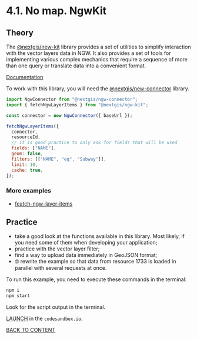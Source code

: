 # 4.1. No map. NgwKit

## Theory

The [@nextgis/new-kit](https://github.com/nextgis/nextgis_frontend/tree/master/packages/ngw-kit) library provides a set of utilities to simplify interaction with the vector layers data in NGW. It also provides a set of tools for implementing various complex mechanics that require a sequence of more than one query or translate data into a convenient format.

[Documentation](https://code-api.nextgis.com/modules/ngw_kit.html)

To work with this library, you will need the [@nextgis/new-connector](https://github.com/nextgis/nextgis_frontend/tree/master/packages/new-connector) library.

```javascript
import NgwConnector from "@nextgis/ngw-connector";
import { fetchNgwLayerItems } from "@nextgis/ngw-kit";

const connector = new NgwConnector({ baseUrl });

fetchNgwLayerItems({
  connector,
  resourceId,
  // it is good practice to only ask for fields that will be used
  fields: ["NAME"],
  geom: false,
  filters: [["NAME", "eq", "Subway"]],
  limit: 10,
  cache: true,
});
```

### More examples

- [featch-ngw-layer-items](https://code.nextgis.com/ngw-kit-examples-featch-ngw-layer-items)

## Practice

- take a good look at the functions available in this library. Most likely, if you need some of them when developing your application;
- practice with the vector layer filter;
- find a way to upload data immediately in GeoJSON format;
- 🤓 rewrite the example so that data from resource 1733 is loaded in parallel with several requests at once.

To run this example, you need to execute these commands in the terminal:

```bash
npm i
npm start
```

Look for the script output in the terminal.

[LAUNCH](https://githubbox.com/nextgis/ngf-tutorial/tree/master/tutorials/6_2_no_map_ngw_kit) in the `codesandbox.io`.

[BACK TO CONTENT](../../README.md)
